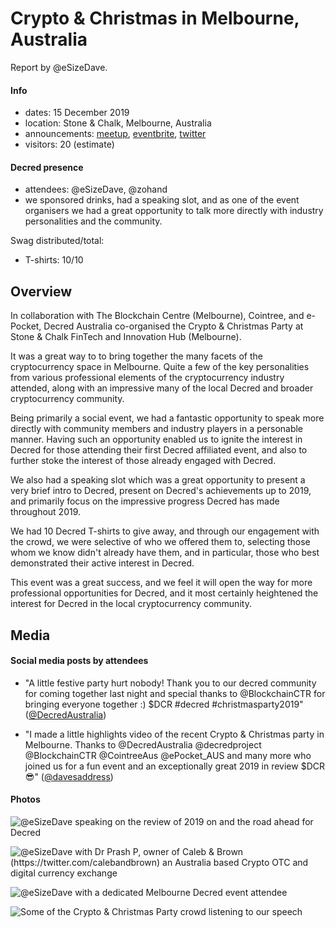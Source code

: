 # Crypto & Christmas in Melbourne, Australia

Report by @eSizeDave.

#### Info

- dates: 15 December 2019
- location: Stone & Chalk, Melbourne, Australia
- announcements: [meetup](https://www.meetup.com/blockchaincentre/events/267037974/), [eventbrite](https://www.eventbrite.com.au/e/crypto-christmas-tickets-85401647627), [twitter](https://twitter.com/DecredAustralia/status/1204993067016581120)
- visitors: 20 (estimate)

#### Decred presence

- attendees: @eSizeDave, @zohand
- we sponsored drinks, had a speaking slot, and as one of the event organisers we had a great opportunity to talk more directly with industry personalities and the community.

Swag distributed/total:

- T-shirts: 10/10

## Overview

In collaboration with The Blockchain Centre (Melbourne), Cointree, and e-Pocket, Decred Australia co-organised the Crypto & Christmas Party at Stone & Chalk FinTech and Innovation Hub (Melbourne).

It was a great way to to bring together the many facets of the cryptocurrency space in Melbourne. Quite a few of the key personalities from various professional elements of the cryptocurrency industry attended, along with an impressive many of the local Decred and broader cryptocurrency community.

Being primarily a social event, we had a fantastic opportunity to speak more directly with community members and industry players in a personable manner. Having such an opportunity enabled us to ignite the interest in Decred for those attending their first Decred affiliated event, and also to further stoke the interest of those already engaged with Decred.

We also had a speaking slot which was a great opportunity to present a very brief intro to Decred, present on Decred's achievements up to 2019, and primarily focus on the impressive progress Decred has made throughout 2019.

We had 10 Decred T-shirts to give away, and through our engagement with the crowd, we were selective of who we offered them to, selecting those whom we know didn't already have them, and in particular, those who best demonstrated their active interest in Decred.

This event was a great success, and we feel it will open the way for more professional opportunities for Decred, and it most certainly heightened the interest for Decred in the local cryptocurrency community.

## Media

#### Social media posts by attendees

- "A little festive party hurt nobody! Thank you to our decred community for coming together last night and special thanks to @BlockchainCTR for bringing everyone together :) \$DCR #decred #christmasparty2019" ([@DecredAustralia](https://twitter.com/DecredAustralia/status/1207533505661394944))

- "I made a little highlights video of the recent Crypto & Christmas party in Melbourne. Thanks to @DecredAustralia @decredproject @BlockchainCTR @CointreeAus @ePocket_AUS and many more who joined us for a fun event and an exceptionally great 2019 in review \$DCR 😎" ([@davesaddress](https://twitter.com/davesaddress/status/1211110572625780736))

#### Photos

![@eSizeDave speaking on the review of 2019 on and the road ahead for Decred](https://pbs.twimg.com/media/EMIFT03U8AAPAr2.jpg "@eSizeDave speaking on the review of 2019 on and the road ahead for Decred")

![@eSizeDave with Dr Prash P, owner of Caleb & Brown (https://twitter.com/calebandbrown) an Australia based Crypto OTC and digital currency exchange](https://pbs.twimg.com/media/EMIFT06U4AEBFX4.jpg "@eSizeDave with Dr Prash P, owner of Caleb & Brown (https://twitter.com/calebandbrown) an Australia based Crypto OTC and digital currency exchange")

![@eSizeDave with a dedicated Melbourne Decred event attendee](https://pbs.twimg.com/media/EMIFT1BUwAAMCGG.jpg "@eSizeDave with a dedicated Melbourne Decred event attendee")

![Some of the Crypto & Christmas Party crowd listening to our speech](https://pbs.twimg.com/media/EMIFT05UEAAvZyK.jpg "Some of the Crypto & Christmas Party crowd listening to our speech")
